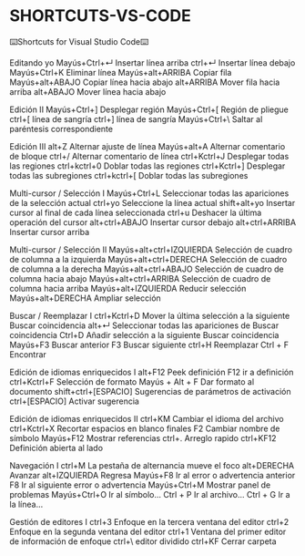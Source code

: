 # SHORTCUTS-VS-CODE
⌨️Shortcuts for Visual Studio Code⌨️

Editando yo
Mayús+Ctrl+↵   Insertar línea arriba
ctrl+↵                 Insertar línea debajo
Mayús+Ctrl+K       Eliminar línea
Mayús+alt+ARRIBA    Copiar fila
Mayús+alt+ABAJO   Copiar línea hacia abajo
alt+ARRIBA     Mover fila hacia arriba
alt+ABAJO      Mover línea hacia abajo
 
Edición II
Mayús+Ctrl+]  Desplegar región
Mayús+Ctrl+[  Región de pliegue
ctrl+[   línea de sangría
ctrl+]    línea de sangría
Mayús+Ctrl+\    Saltar al paréntesis correspondiente
 
Edición III
 alt+Z   Alternar ajuste de línea
 Mayús+alt+A   Alternar comentario de bloque
 ctrl+/    Alternar comentario de línea
 ctrl+Kctrl+J   Desplegar todas las regiones
 ctrl+kctrl+0   Doblar todas las regiones
 ctrl+Kctrl+]    Desplegar todas las subregiones
 ctrl+kctrl+[     Doblar todas las subregiones
 
Multi-cursor / Selección I
Mayús+Ctrl+L    Seleccionar todas las apariciones de la selección actual
ctrl+yo      Seleccione la línea actual
shift+alt+yo   Insertar cursor al final de cada línea seleccionada
ctrl+u      Deshacer la última operación del cursor
alt+ctrl+ABAJO   Insertar cursor debajo
alt+ctrl+ARRIBA   Insertar cursor arriba
 
Multi-cursor / Selección II
Mayús+alt+ctrl+IZQUIERDA   Selección de cuadro de columna a la izquierda
Mayús+alt+ctrl+DERECHA     Selección de cuadro de columna a la derecha
Mayús+alt+ctrl+ABAJO    Selección de cuadro de columna hacia abajo
Mayús+alt+ctrl+ARRIBA   Selección de cuadro de columna hacia arriba
Mayús+alt+IZQUIERDA      Reducir selección
Mayús+alt+DERECHA    Ampliar selección
 
Buscar / Reemplazar I
ctrl+Kctrl+D    Mover la última selección a la siguiente Buscar coincidencia
alt+↵      Seleccionar todas las apariciones de Buscar coincidencia
Ctrl+D     Añadir selección a la siguiente Buscar coincidencia
Mayús+F3     Buscar anterior
F3     Buscar siguiente
ctrl+H      Reemplazar
Ctrl + F     Encontrar
 
Edición de idiomas enriquecidos I
alt+F12   Peek definición
F12    ir a definición
ctrl+Kctrl+F    Selección de formato
Mayús + Alt + F     Dar formato al documento
shift+ctrl+[ESPACIO]    Sugerencias de parámetros de activación
ctrl+[ESPACIO]      Activar sugerencia
 
Edición de idiomas enriquecidos II
ctrl+KM    Cambiar el idioma del archivo
ctrl+Kctrl+X      Recortar espacios en blanco finales
F2    Cambiar nombre de símbolo
Mayús+F12    Mostrar referencias
ctrl+.     Arreglo rapido
ctrl+KF12    Definición abierta al lado
 
Navegación I
ctrl+M     La pestaña de alternancia mueve el foco
alt+DERECHA     Avanzar
alt+IZQUIERDA     Regresa
Mayús+F8     Ir al error o advertencia anterior
F8      Ir al siguiente error o advertencia
Mayús+Ctrl+M    Mostrar panel de problemas
Mayús+Ctrl+O    Ir al símbolo...
Ctrl + P    Ir al archivo...
Ctrl + G   Ir a la línea…
 
Gestión de editores I
ctrl+3     Enfoque en la tercera ventana del editor
ctrl+2     Enfoque en la segunda ventana del editor
ctrl+1     Ventana del primer editor de información de enfoque
ctrl+\     editor dividido
ctrl+KF    Cerrar carpeta
